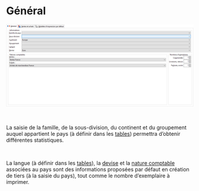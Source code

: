 # Général



![](../../assets/images/Pays/2/OngletGeneral.png)


 


La saisie de la famille, de la sous-division, du continent et du groupement 
 auquel appartient le pays (à définir dans les [tables](../../TablesReferences/2/TablesReferenceGenerales.md)) 
 permettra d’obtenir différentes statistiques.


 


La langue (à définir dans les [tables](../../TablesReferences/2/TablesReferenceGenerales.md)), 
 la [devise](../../Devises/1/ListeDevises.md) et la [nature 
 comptable](../../NaturesComptable/1/NaturesComptables.md) associées au pays sont des informations proposées par défaut 
 en création de tiers (à la saisie du pays), tout comme le nombre d’exemplaire 
 à imprimer.


